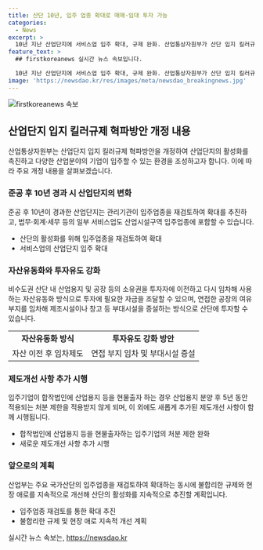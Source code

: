 ```yaml
---
title: 산단 10년, 입주 업종 확대로 매매·임대 투자 가능
categories:
  - News
excerpt: >
  10년 지난 산업단지에 서비스업 입주 확대, 규제 완화. 산업통상자원부가 산단 입지 킬러규제 혁파방안 법률 개정 후, 산업단지에 서비스업 입주 허용하고 자산유동화 방식으로 투자 유도. 또한, 기업의 투자를 저해하는 불합리한 규제와 애로사항 개선 계획. (자료출처=정책브리핑 www.korea.kr)
feature_text: >
  ## firstkoreanews 실시간 뉴스 속보입니다.

  10년 지난 산업단지에 서비스업 입주 확대, 규제 완화. 산업통상자원부가 산단 입지 킬러규제 혁파방안 법률 개정 후, 산업단지에 서비스업 입주 허용하고 자산유동화 방식으로 투자 유도. 또한, 기업의 투자를 저해하는 불합리한 규제와 애로사항 개선 계획. (자료출처=정책브리핑 www.korea.kr)
image: 'https://newsdao.kr/res/images/meta/newsdao_breakingnews.jpg'
---
```


<p><img src="https://newsdao.kr/res/images/meta/newsdao_breakingnews.jpg" alt="firstkoreanews 속보" /></p>

<h2 data-ke-size="size26">산업단지 입지 킬러규제 혁파방안 개정 내용</h2>

<p data-ke-size="size16">산업통상자원부는 산업단지 입지 킬러규제 혁파방안을 개정하여 산업단지의 활성화를 촉진하고 다양한 산업분야의 기업이 입주할 수 있는 환경을 조성하고자 합니다. 이에 따라 주요 개정 내용을 살펴보겠습니다.</p>

<h3>준공 후 10년 경과 시 산업단지의 변화</h3>

<p data-ke-size="size16">준공 후 10년이 경과한 산업단지는 관리기관이 입주업종을 재검토하여 확대를 추진하고, 법무·회계·세무 등의 일부 서비스업도 산업시설구역 입주업종에 포함할 수 있습니다.</p>

<ul>
    <li>산단의 활성화를 위해 입주업종을 재검토하여 확대</li>
    <li>서비스업의 산업단지 입주 확대</li>
</ul>

<h3>자산유동화와 투자유도 강화</h3>

<p data-ke-size="size16">비수도권 산단 내 산업용지 및 공장 등의 소유권을 투자자에 이전하고 다시 임차해 사용하는 자산유동화 방식으로 투자에 필요한 자금을 조달할 수 있으며, 연접한 공장의 여유 부지를 임차해 제조시설이나 창고 등 부대시설을 증설하는 방식으로 산단에 투자할 수 있습니다.</p>

<table>
    <tr>
        <td style="text-align: center; height: 17px;"><b>자산유동화 방식</b></td>
        <td style="text-align: center; height: 17px;"><b>투자유도 강화 방안</b></td>
    </tr>
    <tr>
        <td style="text-align: center; height: 17px;">자산 이전 후 임차제도</td>
        <td style="text-align: center; height: 17px;">연접 부지 임차 및 부대시설 증설</td>
    </tr>
</table>

<h3>제도개선 사항 추가 시행</h3>

<p data-ke-size="size16">입주기업이 합작법인에 산업용지 등을 현물출자 하는 경우 산업용지 분양 후 5년 동안 적용되는 처분 제한을 적용받지 않게 되며, 이 외에도 새롭게 추가된 제도개선 사항이 함께 시행됩니다.</p>

<ul>
    <li>합작법인에 산업용지 등을 현물출자하는 입주기업의 처분 제한 완화</li>
    <li>새로운 제도개선 사항 추가 시행</li>
</ul>

<h3>앞으로의 계획</h3>

<p data-ke-size="size16">산업부는 주요 국가산단의 입주업종을 재검토하여 확대하는 동시에 불합리한 규제와 현장 애로를 지속적으로 개선해 산단의 활성화를 지속적으로 추진할 계획입니다.</p>

<ul>
    <li>입주업종 재검토를 통한 확대 추진</li>
    <li>불합리한 규제 및 현장 애로 지속적 개선 계획</li>
</ul>

<p data-ke-size="size16"></p>
실시간 뉴스 속보는, <a href="https://newsdao.kr" rel="dofollow">https://newsdao.kr</a>


